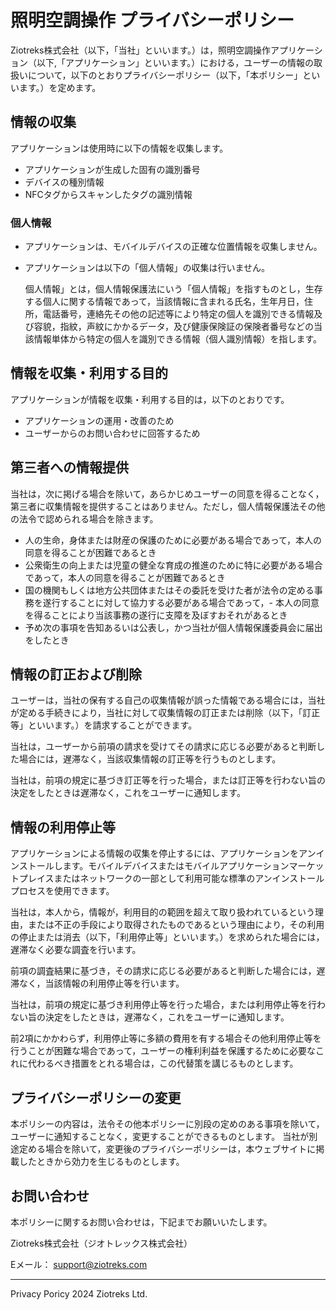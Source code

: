 # 照明空調操作 プライバシーポリシー
Ziotreks株式会社（以下，「当社」といいます。）は，照明空調操作アプリケーション（以下,「アプリケーション」といいます。）における，ユーザーの情報の取扱いについて，以下のとおりプライバシーポリシー（以下，「本ポリシー」といいます。）を定めます。

## 情報の収集
アプリケーションは使用時に以下の情報を収集します。

- アプリケーションが生成した固有の識別番号
- デバイスの種別情報
- NFCタグからスキャンしたタグの識別情報

### 個人情報
- アプリケーションは、モバイルデバイスの正確な位置情報を収集しません。
- アプリケーションは以下の「個人情報」の収集は行いません。

    個人情報」とは，個人情報保護法にいう「個人情報」を指すものとし，生存する個人に関する情報であって，当該情報に含まれる氏名，生年月日，住所，電話番号，連絡先その他の記述等により特定の個人を識別できる情報及び容貌，指紋，声紋にかかるデータ，及び健康保険証の保険者番号などの当該情報単体から特定の個人を識別できる情報（個人識別情報）を指します。


## 情報を収集・利用する目的
アプリケーションが情報を収集・利用する目的は，以下のとおりです。

- アプリケーションの運用・改善のため
- ユーザーからのお問い合わせに回答するため


## 第三者への情報提供
当社は，次に掲げる場合を除いて，あらかじめユーザーの同意を得ることなく，第三者に収集情報を提供することはありません。ただし，個人情報保護法その他の法令で認められる場合を除きます。

- 人の生命，身体または財産の保護のために必要がある場合であって，本人の同意を得ることが困難であるとき
- 公衆衛生の向上または児童の健全な育成の推進のために特に必要がある場合であって，本人の同意を得ることが困難であるとき
- 国の機関もしくは地方公共団体またはその委託を受けた者が法令の定める事務を遂行することに対して協力する必要がある場合であって，- 本人の同意を得ることにより当該事務の遂行に支障を及ぼすおそれがあるとき
- 予め次の事項を告知あるいは公表し，かつ当社が個人情報保護委員会に届出をしたとき

## 情報の訂正および削除
ユーザーは，当社の保有する自己の収集情報が誤った情報である場合には，当社が定める手続きにより，当社に対して収集情報の訂正または削除（以下，「訂正等」といいます。）を請求することができます。

当社は，ユーザーから前項の請求を受けてその請求に応じる必要があると判断した場合には，遅滞なく，当該収集情報の訂正等を行うものとします。

当社は，前項の規定に基づき訂正等を行った場合，または訂正等を行わない旨の決定をしたときは遅滞なく，これをユーザーに通知します。

## 情報の利用停止等
アプリケーションによる情報の収集を停止するには、アプリケーションをアンインストールします。モバイルデバイスまたはモバイルアプリケーションマーケットプレイスまたはネットワークの一部として利用可能な標準のアンインストールプロセスを使用できます。

当社は，本人から，情報が，利用目的の範囲を超えて取り扱われているという理由，または不正の手段により取得されたものであるという理由により，その利用の停止または消去（以下，「利用停止等」といいます。）を求められた場合には，遅滞なく必要な調査を行います。

前項の調査結果に基づき，その請求に応じる必要があると判断した場合には，遅滞なく，当該情報の利用停止等を行います。

当社は，前項の規定に基づき利用停止等を行った場合，または利用停止等を行わない旨の決定をしたときは，遅滞なく，これをユーザーに通知します。

前2項にかかわらず，利用停止等に多額の費用を有する場合その他利用停止等を行うことが困難な場合であって，ユーザーの権利利益を保護するために必要なこれに代わるべき措置をとれる場合は，この代替策を講じるものとします。

## プライバシーポリシーの変更
本ポリシーの内容は，法令その他本ポリシーに別段の定めのある事項を除いて，ユーザーに通知することなく，変更することができるものとします。
当社が別途定める場合を除いて，変更後のプライバシーポリシーは，本ウェブサイトに掲載したときから効力を生じるものとします。

## お問い合わせ
本ポリシーに関するお問い合わせは，下記までお願いいたします。

Ziotreks株式会社（ジオトレックス株式会社）

Eメール： support@ziotreks.com


------
Privacy Poricy 2024 Ziotreks Ltd.

